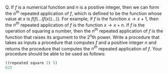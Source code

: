 Q. If $f$ is a numerical function and $n$ is a positive integer, then we can form the $n^{th}$ repeated application of $f$, which is defined to be the function whose value at $x$ is $f(f(...(f(x))...))$. For example, if $f$ is the function $x → x + 1$, then the $n^{th}$ repeated application of $f$ is the function $x → x + n$. If $f$ is the operation of squaring a number, then the $n^{th}$ repeated application of $f$ is the function that raises its argument to the $2^n$th power. Write a procedure that takes as inputs a procedure that computes $f$ and a positive integer $n$ and returns the procedure that computes the $n^{th}$ repeated application of $f$. Your procedure should be able to be used as follows:

``` scheme
((repeated square 2) 5)
625
```

